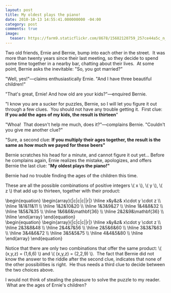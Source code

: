 ```yaml
---
layout: post
title: My oldest plays the piano!
date: 2010-10-13 14:55:41.000000000 -04:00
category: post
comments: true
image:
  teaser: https://farm9.staticflickr.com/8678/15682120759_257ce44a5c_n_d.jpg
---
```

<div class="well">
Two old friends, Ernie and Bernie, bump into each other in the street.  It was more than twenty years since their last meeting, so they decide to spend some time together in a nearby bar, chatting about their lives.  At some point, Bernie asks the inevitable: "So, you got married?"

"Well, yes!"—claims enthusiastically Ernie. "And I have three beautiful children!"

"That's great, Ernie! And how old are your kids?"—enquired Bernie.

"I know you are a sucker for puzzles, Bernie, so I will let you figure it out through a few clues.  You should not have any trouble getting it.  First clue: <strong>If you add the ages of my kids, the result is thirteen</strong>"

"Whoa!  That doesn't help me much, does it?"—complains Bernie. "Couldn't you give me another clue?"

"Sure, a second clue: <strong>If you multiply their ages together, the result is the same as how much we payed for these beers"</strong>

Bernie scratches his head for a minute, and cannot figure it out yet… Before he complains again, Ernie realizes the mistake, apologizes, and offers Bernie the last clue: "<strong>My oldest plays the piano!"</strong>

Bernie had no trouble finding the ages of the children this time.
</div>

These are all the possible combinations of positive integers <span>\\( x \\)</span>, <span>\\( y \\)</span>, <span>\\( z \\)</span> that add up to thirteen, together with their product:

<div class="row">
<div class="col-lg-6">
	\begin{equation}
	\begin{array}{|c|c|c||r|} \hline x&amp;y&amp;z&amp; x\cdot y \cdot z \\ \hline 1&amp;1&amp;11&amp;11 \\ \hline 1&amp;2&amp;10&amp;20 \\ \hline 1&amp;3&amp;9&amp;27 \\ \hline 1&amp;4&amp;8&amp;32 \\ \hline 1&amp;5&amp;7&amp;35 \\ \hline 1&amp;6&amp;6&amp;\mathbf{36} \\ \hline 2&amp;2&amp;9&amp;\mathbf{36} \\ \hline \end{array}
	\end{equation}
</div>
<div class="col-lg-6">
	\begin{equation}
	\begin{array}{|c|c|c||r|} \hline x&amp;y&amp;z&amp; x\cdot y \cdot z \\ \hline 2&amp;3&amp;8&amp;48 \\ \hline 2&amp;4&amp;7&amp;56 \\ \hline 2&amp;5&amp;6&amp;60 \\ \hline 3&amp;3&amp;7&amp;63 \\ \hline 3&amp;4&amp;6&amp;72 \\ \hline 3&amp;5&amp;5&amp;75 \\ \hline 4&amp;4&amp;5&amp;80 \\ \hline \end{array}
	\end{equation}
</div>

Notice that there are only two combinations that offer the same product: <span>\\( (x,y,z) = (1,6,6) \\)</span> and <span>\\( (x,y,z) = (2,2,9) \\)</span>.  The fact that Bernie did not know the answer to the riddle after the second clue, indicates that none of the other possibilities is right.  He thus needs a third clue to decide between the two choices above.

I would not think of stealing the pleasure to solve the puzzle to my reader.  What are the ages of Ernie's children?
